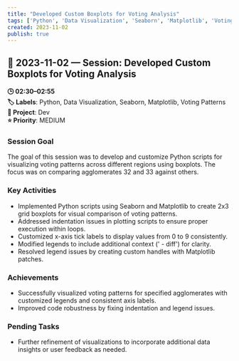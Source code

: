 ```yaml
---
title: "Developed Custom Boxplots for Voting Analysis"
tags: ['Python', 'Data Visualization', 'Seaborn', 'Matplotlib', 'Voting Patterns']
created: 2023-11-02
publish: true
---
```


## 📅 2023-11-02 — Session: Developed Custom Boxplots for Voting Analysis

**🕒 02:30–02:55**  
**🏷️ Labels**: Python, Data Visualization, Seaborn, Matplotlib, Voting Patterns  
**📂 Project**: Dev  
**⭐ Priority**: MEDIUM  


### Session Goal
The goal of this session was to develop and customize Python scripts for visualizing voting patterns across different regions using boxplots. The focus was on comparing agglomerates 32 and 33 against others.

### Key Activities
- Implemented Python scripts using Seaborn and Matplotlib to create 2x3 grid boxplots for visual comparison of voting patterns.
- Addressed indentation issues in plotting scripts to ensure proper execution within loops.
- Customized x-axis tick labels to display values from 0 to 9 consistently.
- Modified legends to include additional context (' - diff') for clarity.
- Resolved legend issues by creating custom handles with Matplotlib patches.

### Achievements
- Successfully visualized voting patterns for specified agglomerates with customized legends and consistent axis labels.
- Improved code robustness by fixing indentation and legend issues.

### Pending Tasks
- Further refinement of visualizations to incorporate additional data insights or user feedback as needed.
